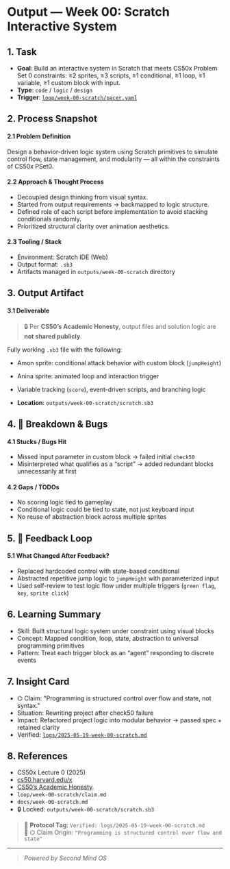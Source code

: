 # Output — Week 00: Scratch Interactive System

## 1. Task

- **Goal**: Build an interactive system in Scratch that meets CS50x Problem Set 0 constraints: ≥2 sprites, ≥3 scripts, ≥1 conditional, ≥1 loop, ≥1 variable, ≥1 custom block with input.
- **Type**: `code` / `logic` / `design`
- **Trigger**: [`loop/week-00-scratch/pacer.yaml`](/loop/week-00-scratch/pacer.yaml)

## 2. Process Snapshot

#### 2.1 Problem Definition

Design a behavior-driven logic system using Scratch primitives to simulate control flow, state management, and modularity — all within the constraints of CS50x PSet0.

#### 2.2 Approach & Thought Process

- Decoupled design thinking from visual syntax.
- Started from output requirements → backmapped to logic structure.
- Defined role of each script before implementation to avoid stacking conditionals randomly.
- Prioritized structural clarity over animation aesthetics.

#### 2.3 Tooling / Stack

- Environment: Scratch IDE (Web)
- Output format: `.sb3`
- Artifacts managed in `outputs/week-00-scratch` directory

## 3. Output Artifact

#### 3.1 Deliverable

> 🔒 Per **CS50’s Academic Honesty**, output files and solution logic are **not shared publicly**.

Fully working `.sb3` file with the following:

- Amon sprite: conditional attack behavior with custom block (`jumpHeight`)
- Anina sprite: animated loop and interaction trigger
- Variable tracking (`score`), event-driven scripts, and branching logic

- **Location**: `outputs/week-00-scratch/scratch.sb3`

## 4. 🚫 Breakdown & Bugs

#### 4.1 Stucks / Bugs Hit

- Missed input parameter in custom block → failed initial `check50`
- Misinterpreted what qualifies as a “script” → added redundant blocks unnecessarily at first

#### 4.2 Gaps / TODOs

- No scoring logic tied to gameplay
- Conditional logic could be tied to state, not just keyboard input
- No reuse of abstraction block across multiple sprites

## 5. 🔁 Feedback Loop

#### 5.1 What Changed After Feedback?

- Replaced hardcoded control with state-based conditional
- Abstracted repetitive jump logic to `jumpHeight` with parameterized input
- Used self-review to test logic flow under multiple triggers (`green flag`, `key`, `sprite click`)

## 6. Learning Summary

- Skill: Built structural logic system under constraint using visual blocks
- Concept: Mapped condition, loop, state, abstraction to universal programming primitives
- Pattern: Treat each trigger block as an “agent” responding to discrete events

## 7. Insight Card

- ⌬ Claim: "Programming is structured control over flow and state, not syntax."
- Situation: Rewriting project after check50 failure
- Impact: Refactored project logic into modular behavior → passed spec + retained clarity
- Verified: [`logs/2025-05-19-week-00-scratch.md`](logs/2025-05-19-week-00-scratch.md)

## 8. References

- CS50x Lecture 0 (2025)
- [cs50.harvard.edu/x](https://cs50.harvard.edu/x)
- [CS50’s Academic Honesty](https://cs50.harvard.edu/x/honesty/).
- `loop/week-00-scratch/claim.md`
- `docs/week-00-scratch.md`
- 🔒 Locked: `outputs/week-00-scratch/scratch.sb3`

> 📏 **Protocol Tag**: `Verified: logs/2025-05-19-week-00-scratch.md`  
> 📣 ⌬ Claim Origin: `"Programming is structured control over flow and state"`

---

> _Powered by Second Mind OS_
